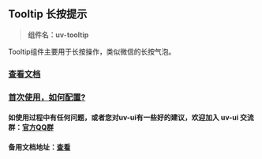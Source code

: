## Tooltip 长按提示

> **组件名：uv-tooltip**

Tooltip组件主要用于长按操作，类似微信的长按气泡。

### [查看文档](https://www.uvui.cn/components/tooltip.html)

### <a href="https://www.uvui.cn/components/quickstart.html" target="_blank">首次使用，如何配置?</a>

#### 如使用过程中有任何问题，或者您对uv-ui有一些好的建议，欢迎加入 uv-ui 交流群：<a href="https://www.uvui.cn/components/addQQGroup.html" target="_blank">官方QQ群</a>

#### 备用文档地址：[查看](https://uvui.ppiyy.cn/components/tooltip.html)